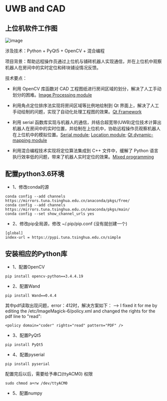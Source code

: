 # UWB and CAD
## 上位机软件工作图
![image](https://github.com/J-JunChen/UWB_and_CAD/blob/master/framework.gif)

涉及技术：Python + PyQt5 + OpenCV + 混合编程

项目背景：帮助远程操作员通过上位机与铺砖机器人实现通信，并在上位机中观察机器人在房间中的实时定位和砖块铺设情况反馈。

技术要点：

- 利用 OpenCV 库函数对 CAD 工程图纸进行房间区域的划分，解决了人工手动划分的困难。[Image Processing module](https://github.com/J-JunChen/UWB_and_CAD/blob/master/cad/Analyse_Img.py)

- 利用角点定位排序法实现将房间区域等比例地绘制到 Qt 界面上，解决了人工手动绘制的问题，实现了自动化处理工程图的效果。[Qt Framework](https://github.com/J-JunChen/UWB_and_CAD/blob/master/view/MainWindow.py)

- 利用 serial 函数库实现与机器人的通信，并结合超宽带(UWB)定位技术计算出机器人在房间中的实时位置，并绘制在上位机中，协助远程操作员观察机器人在上位机中的模拟位置。[Serial module](https://github.com/J-JunChen/UWB_and_CAD/blob/master/model/Serial.py); [Location module](https://github.com/J-JunChen/UWB_and_CAD/blob/3ee057cce3ee7c3180d255fff531b3393978a25c/network/trilateration.cpp#L637); [Qt dynamic-mapping module](https://github.com/J-JunChen/UWB_and_CAD/blob/2c66a5d671fd5e0f739e1f5259dacdb7e0f1d4b7/view/MainWindow.py#L420)

- 利用混合编程技术实现将定位算法集成到 C++ 文件中，缓解了 Python 语言执行效率低的问题，带来了机器人实时定位的效果。[Mixed programming](https://github.com/J-JunChen/UWB_and_CAD/tree/master/network)


## 配置python3.6环境
- 1、修改conda的源
```
conda config --add channels https://mirrors.tuna.tsinghua.edu.cn/anaconda/pkgs/free/
conda config --add channels https://mirrors.tuna.tsinghua.edu.cn/anaconda/pkgs/main/
conda config --set show_channel_urls yes
```

- 2、修改pip全局源，修改 ~/.pip/pip.conf (没有就创建一个)
```
[global]
index-url = https://pypi.tuna.tsinghua.edu.cn/simple
```

## 安装相应的Python库
- 1、配置OpenCV
``` 
pip install opencv-python==3.4.4.19
```

- 2、配置Wand
```
pip install Wand==0.4.4
```
其中pdf读取出现问题，error：412时，解决方案如下：
--> I fixed it for me by editing the /etc/ImageMagick-6/policy.xml and changed the rights for the pdf line to "read":
```
<policy domain="coder" rights="read" pattern="PDF" />
```

- 3、配置PyQt5
```
pip install PyQt5
```

- 4、配置pyserial
```
pip install pyserial
```

配置完后以后，需要给予串口(ttyACM0) 权限
```
sudo chmod a+rw /dev/ttyACM0 
```

- 5、配置numpy
